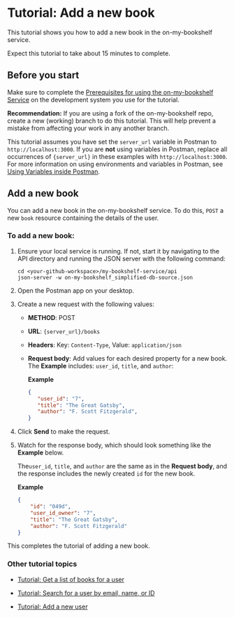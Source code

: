 # Tutorial: Add a new book

This tutorial shows you how to add a new book in the on-my-bookshelf service.

Expect this tutorial to take about 15 minutes to complete.

## Before you start

Make sure to complete the [Prerequisites for using the on-my-bookshelf Service](prereqs.md) on the development system you use for the tutorial.

**Recommendation:** If you are using a fork of the on-my-bookshelf repo, create a new (working) branch to do this tutorial. This will help prevent a mistake from affecting your work in any another branch.   

This tutorial assumes you have set the `server_url` variable in Postman to `http://localhost:3000`. 
If you are **not** using variables in Postman, replace all occurrences of `{server_url}` in these examples with `http://localhost:3000`. For more information on using environments and variables in Postman, see [Using Variables inside Postman](https://blog.postman.com/using-variables-inside-postman-and-collection-runner/).

## Add a new book 

You can add a new book in the on-my-bookshelf service. To do this, `POST` a new `book` resource containing the details of the user.

### To add a new book:

1. Ensure your local service is running. If not, start it by navigating to the API directory and running the JSON server with the following command:

    ```shell
    cd <your-github-workspace>/my-bookshelf-service/api
    json-server -w on-my-bookshelf_simplified-db-source.json
    ```

1. Open the Postman app on your desktop.
1. Create a new request with the following values:
   * **METHOD**: POST
   * **URL**: `{server_url}/books`
   * **Headers**: Key: `Content-Type`, Value: `application/json`
   * **Request body**: Add values for each desired property for a new book. The **Example** includes: `user_id`, `title`, and `author`:

     **Example**

     ```json 
     {
        "user_id": "7",
        "title": "The Great Gatsby",
        "author": "F. Scott Fitzgerald",  
     }
     ```

1. Click  **Send** to make the request.
1. Watch for the response body, which should look something like the **Example** below. 

    The`user_id`, `title`, and `author` are the same as in the  **Request body**, and the response includes the newly created `id` for the new book. 

    **Example**

    ```json
    {
        "id": "049d",
        "user_id_owner": "7",
        "title": "The Great Gatsby",
        "author": "F. Scott Fitzgerald"
    }
    ```

This completes the tutorial of adding a new book.  

### Other tutorial topics

- [Tutorial: Get a list of books for a user](get-books-for-a-user.md)

- [Tutorial: Search for a user by email, name, or ID](search-for-a-user-by-email.md)

- [Tutorial: Add a new user](add-a-new-user.md)




